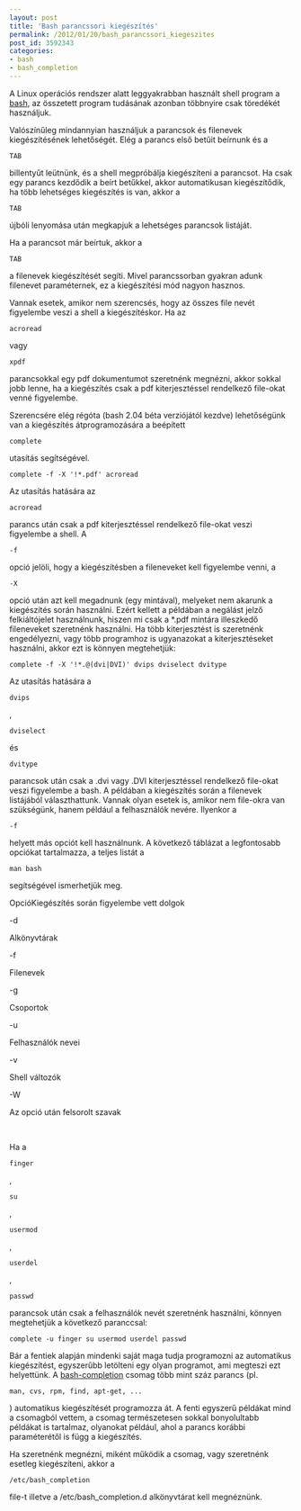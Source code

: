 ```yaml
---
layout: post
title: 'Bash parancssori kiegészítés'
permalink: /2012/01/20/bash_parancssori_kiegeszites
post_id: 3592343
categories: 
- bash
- bash_completion
---
```


A Linux operációs rendszer alatt leggyakrabban használt shell program a 
[bash](http://www.gnu.org/software/bash/bash.html), az összetett program tudásának azonban többnyire csak töredékét használjuk.

Valószínűleg mindannyian használjuk a parancsok és filenevek kiegészítésének lehetőségét. Elég a parancs első betűit beírnunk és a 
```
TAB
```
 billentyűt leütnünk, és a shell megpróbálja kiegészíteni a parancsot. Ha csak egy parancs kezdődik a beírt betűkkel, akkor automatikusan kiegészítődik, ha több lehetséges kiegészítés is van, akkor a 
```
TAB
```
 újbóli lenyomása után megkapjuk a lehetséges parancsok listáját.

Ha a parancsot már beírtuk, akkor a 
```
TAB
```
 a filenevek kiegészítését segíti. Mivel parancssorban gyakran adunk filenevet paraméternek, ez a kiegészítési mód nagyon hasznos.

Vannak esetek, amikor nem szerencsés, hogy az összes file nevét figyelembe veszi a shell a kiegészítéskor. Ha az 
```
acroread
```
 vagy 
```
xpdf
```
 parancsokkal egy pdf dokumentumot szeretnénk megnézni, akkor sokkal jobb lenne, ha a kiegészítés csak a pdf kiterjesztéssel rendelkező file-okat venné figyelembe.

Szerencsére elég régóta (bash 2.04 béta verziójától kezdve) lehetőségünk van a kiegészítés átprogramozására a beépített 
```
complete
```
 utasítás segítségével.

```
complete -f -X '!*.pdf' acroread
```

Az utasítás hatására az 
```
acroread
```
 parancs után csak a pdf kiterjesztéssel rendelkező file-okat veszi figyelembe a shell. A 
```
-f
```
 opció jelöli, hogy a kiegészítésben a fileneveket kell figyelembe venni, a 
```
-X
```
 opció után azt kell megadnunk (egy mintával), melyeket 
nem akarunk a kiegészítés során használni. Ezért kellett a példában a negálást jelző felkiáltójelet használnunk, hiszen mi csak a *.pdf mintára illeszkedő fileneveket szeretnénk használni. Ha több kiterjesztést is szeretnénk engedélyezni, vagy több programhoz is ugyanazokat a kiterjesztéseket használni, akkor ezt is könnyen megtehetjük:

```
complete -f -X '!*.@(dvi|DVI)' dvips dviselect dvitype
```

Az utasítás hatására a 
```
dvips
```
, 
```
dviselect
```
 és 
```
dvitype
```
 parancsok után csak a .dvi vagy .DVI kiterjesztéssel rendelkező file-okat veszi figyelembe a bash. A példában a kiegészítés során a filenevek listájából választhattunk. Vannak olyan esetek is, amikor nem file-okra van szükségünk, hanem például a felhasználók nevére. Ilyenkor a 
```
-f
```
 helyett más opciót kell használnunk. A következő táblázat a legfontosabb opciókat tartalmazza, a teljes listát a 
```
man bash
```
 segítségével ismerhetjük meg.

OpcióKiegészítés során figyelembe vett dolgok

-d

Alkönyvtárak

-f

Filenevek

-g

Csoportok

-u

Felhasználók nevei

-v

Shell változók

-W

Az opció után felsorolt szavak

 

Ha a 
```
finger
```
, 
```
su
```
, 
```
usermod
```
, 
```
userdel
```
, 
```
passwd
```
 parancsok után csak a felhasználók nevét szeretnénk használni, könnyen megtehetjük a következő paranccsal:

```
complete -u finger su usermod userdel passwd
```

Bár a fentiek alapján mindenki saját maga tudja programozni az automatikus kiegészítést, egyszerűbb letölteni egy olyan programot, ami megteszi ezt helyettünk. A 
[bash-completion](http://www.caliban.org/bash/) csomag több mint száz parancs (pl. 
```
man, cvs, rpm, find, apt-get, ...
```
) automatikus kiegészítését programozza át. A fenti egyszerű példákat mind a csomagból vettem, a csomag természetesen sokkal bonyolultabb példákat is tartalmaz, olyanokat például, ahol a parancs korábbi paraméterétől is függ a kiegészítés.

Ha szeretnénk megnézni, miként működik a csomag, vagy szeretnénk esetleg kiegészíteni, akkor a 
```
/etc/bash_completion
```
 file-t illetve a /etc/bash_completion.d alkönyvtárat kell megnéznünk.